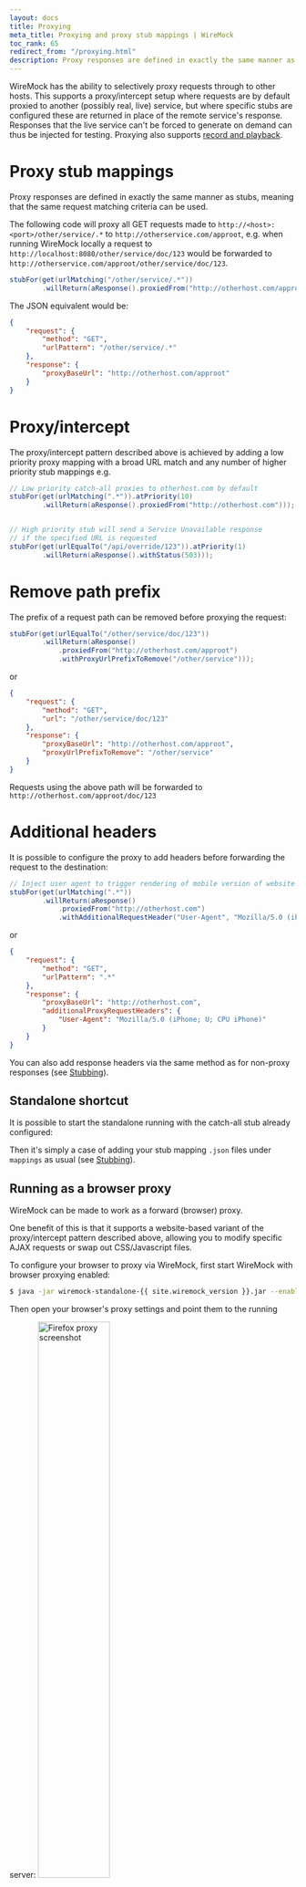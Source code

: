 ```yaml
---
layout: docs
title: Proxying
meta_title: Proxying and proxy stub mappings | WireMock
toc_rank: 65
redirect_from: "/proxying.html"
description: Proxy responses are defined in exactly the same manner as stubs, meaning that the same request matching criteria can be used.
---
```


WireMock has the ability to selectively proxy requests through to
other hosts. This supports a proxy/intercept setup where requests are by
default proxied to another (possibly real, live) service, but where
specific stubs are configured these are returned in place of the remote
service's response. Responses that the live service can't be forced to
generate on demand can thus be injected for testing. Proxying also
supports [record and playback](../record-playback/).

# Proxy stub mappings

Proxy responses are defined in exactly the same manner as stubs, meaning
that the same request matching criteria can be used.

The following code will proxy all GET requests made to
`http://<host>:<port>/other/service/.*` to
`http://otherservice.com/approot`, e.g. when running WireMock locally a
request to `http://localhost:8080/other/service/doc/123` would be
forwarded to `http://otherservice.com/approot/other/service/doc/123`.

```java
stubFor(get(urlMatching("/other/service/.*"))
        .willReturn(aResponse().proxiedFrom("http://otherhost.com/approot")));
```

The JSON equivalent would be:

```json
{
    "request": {
        "method": "GET",
        "urlPattern": "/other/service/.*"
    },
    "response": {
        "proxyBaseUrl": "http://otherhost.com/approot"
    }
}
```

# Proxy/intercept

The proxy/intercept pattern described above is achieved by adding a low
priority proxy mapping with a broad URL match and any number of higher
priority stub mappings e.g.

```java
// Low priority catch-all proxies to otherhost.com by default
stubFor(get(urlMatching(".*")).atPriority(10)
        .willReturn(aResponse().proxiedFrom("http://otherhost.com")));


// High priority stub will send a Service Unavailable response
// if the specified URL is requested
stubFor(get(urlEqualTo("/api/override/123")).atPriority(1)
        .willReturn(aResponse().withStatus(503)));
```

# Remove path prefix

The prefix of a request path can be removed before proxying the request:

```java
stubFor(get(urlEqualTo("/other/service/doc/123"))
        .willReturn(aResponse()
            .proxiedFrom("http://otherhost.com/approot")
            .withProxyUrlPrefixToRemove("/other/service")));
```

or

```json
{
    "request": {
        "method": "GET",
        "url": "/other/service/doc/123"
    },
    "response": {
        "proxyBaseUrl": "http://otherhost.com/approot",
        "proxyUrlPrefixToRemove": "/other/service"
    }
}
```

Requests using the above path will be forwarded
to `http://otherhost.com/approot/doc/123`

# Additional headers

It is possible to configure the proxy to add headers before forwarding
the request to the destination:

```java
// Inject user agent to trigger rendering of mobile version of website
stubFor(get(urlMatching(".*"))
        .willReturn(aResponse()
            .proxiedFrom("http://otherhost.com")
            .withAdditionalRequestHeader("User-Agent", "Mozilla/5.0 (iPhone; U; CPU iPhone)"));
```

or

```json
{
    "request": {
        "method": "GET",
        "urlPattern": ".*"
    },
    "response": {
        "proxyBaseUrl": "http://otherhost.com",
        "additionalProxyRequestHeaders": {
            "User-Agent": "Mozilla/5.0 (iPhone; U; CPU iPhone)"
        }
    }
}
```

You can also add response headers via the same method as for non-proxy responses (see [Stubbing](../stubbing/)).

## Standalone shortcut

It is possible to start the standalone running with the catch-all stub
already configured:

Then it's simply a case of adding your stub mapping `.json` files under `mappings` as usual (see [Stubbing](../stubbing/)).

## Running as a browser proxy

WireMock can be made to work as a forward (browser) proxy.

One benefit of this is that it supports a website-based variant of the proxy/intercept pattern described above, allowing
you to modify specific AJAX requests or swap out CSS/Javascript files.

To configure your browser to proxy via WireMock, first start WireMock with browser proxying enabled:

```bash
$ java -jar wiremock-standalone-{{ site.wiremock_version }}.jar --enable-browser-proxying --port 9999
```

Then open your browser's proxy settings and point them to the running server:
<img src="{{ '/images/firefox-proxy-screenshot.png' | absolute_url }}" alt="Firefox proxy screenshot" style="width: 50%; height: auto; margin-top: 1em;"/>

After that, you can configure stubs as described in [Running Standalone](../running-standalone#configuring-wiremock-using-the-java-client) and then browse to a website. Any resources fetched whose requests are matched by stubs you have configured will be overridden by the stub's response.

So for instance, say you're visiting
a web page that fetches a user profile via an AJAX call to `/users/12345.json` and you wanted to test how it responded to a server unavailable response. You could create a stub like this and the response from the server would be swapped for a 503 response:

```java
stubFor(get(urlEqualTo("/users/12345.json"))
  .willReturn(aResponse()
  .withStatus(503)));
```

Also, we can enable/disable pass through unmatched requests to the target indicated by the original requests by enabling/disabling proxyPassThrough flag. By default, flag is set to true. 

This flag can be enabled/disabled at startup either by passing CLI option while running jar as described in [Running Standalone](../running-standalone#command-line-options) or by passing as options in Java client as shown below.

```java
WireMockServer wireMockServer = new WireMockServer(options().proxyPassThrough(false));
```

We can also update this flag without WireMock restart either by using Admin API as described in [API section](../api/#tag/System/paths/~1__admin~1settings/post) if we are running as standalone or by updating the global settings in Java client.

Json payload to update via admin API
```json
{
  ...
  "proxyPassThrough": false
}
```

```java
WireMock.updateSettings(WireMock.getSettings().copy().proxyPassThrough(false).build());
```

### Browser proxying of HTTPS

WireMock allows forward proxying, stubbing & recording of HTTPS traffic.

This happens automatically when browser proxying is enabled.

_We strongly recommend using WireMock over HTTP to proxy HTTPS_; there are no associated security concerns, and proxying HTTPS over HTTPS is poorly supported by many clients.

Note that when clients / operating systems distinguish between HTTP & HTTPS proxies they are often referring to the scheme of the target server, not the scheme the proxy server is listening on.

#### Getting your client to trust the certificate presented by WireMock

Normally when proxying HTTPS the proxy creates a TCP tunnel between the client and the target server, so the HTTPS session is between the client and the target server.
While the proxy passes the bytes back and forward, it cannot understand them because there is end-to-end encryption between the client and the target.

WireMock needs to decrypt the traffic in order to record or replace it with stubs.
Consequently, there have to be two separate HTTPS sessions - one between WireMock and the target server, and one between the client and WireMock.
This means that when you request https://www.example.com proxied via WireMock the HTTPS certificate will be presented by WireMock, not www.example.com.
Inevitably it cannot be trusted by default - otherwise no internet traffic would be secure.

WireMock uses a root Certificate Authority private key to sign a certificate for each host that it proxies.
By default, WireMock will use a CA key store at `$HOME/.wiremock/ca-keystore.jks`.
If this key store does not exist, WireMock will generate it with a new secure private key which should be entirely private to the system on which WireMock is running.
You can provide a key store containing such a private key & certificate yourself using the `--ca-keystore`, `--ca-keystore-password` & `--ca-keystore-type` options.

> See [this script](https://github.com/tomakehurst/wiremock/blob/master/scripts/create-ca-keystore.sh)
> for an example of how to build a key & valid self-signed root certificate called
> ca-cert.crt already imported into a keystore called ca-cert.jks.

This CA certificate can be downloaded from WireMock: [http://localhost:8080/\_\_admin/certs/wiremock-ca.crt](http://localhost:8080/__admin/certs/wiremock-ca.crt).
There's a link to the certificate on the recorder UI page at [http://localhost:8080/\_\_admin/recorder](http://localhost:8080/__admin/recorder).
Trusting this certificate will trust all certificates generated by it, allowing you to browse without client warnings.

> On OS/X a certificate can be trusted by dragging ca-cert.crt onto Keychain Access,
> double clicking on the certificate and setting SSL to "always trust".

A few caveats:

-   This depends on internal sun classes; it works with OpenJDK 1.8 -> 14, but may
    stop working in future versions or on other runtimes
-   It's your responsibility to keep the private key & keystore secure - if you
    add it to your trusted certs then anyone getting hold of it could potentially
    get access to any service you use on the web.

#### Trusting targets with invalid HTTPS certificates

For convenience when acting as a _reverse_ proxy WireMock ignores HTTPS certificate problems from the target such as untrusted certificates or incorrect hostnames on the certificate.
When browser proxying, however, it is normal to proxy all traffic, often for the entire operating system.
This would present a substantial security risk, so by default WireMock will verify the target certificates when browser proxying.
You can trust specific hosts as follows:

```bash
$ java -jar wiremock-standalone-{{ site.wiremock_version }}.jar --enable-browser-proxying --trust-proxy-target localhost --trust-proxy-target dev.mycorp.com
```

or if you're not interested in security you can trust all hosts:

```bash
$ java -jar wiremock-standalone-{{ site.wiremock_version }}.jar --enable-browser-proxying --trust-all-proxy-targets
```

Additional trusted public certificates can also be added to the keystore
specified via the `--https-truststore`, and WireMock will then trust them without
needing the `--trust-proxy-target` parameter (so long as they match the
requested host).

#### Proxying HTTPS on the HTTPS endpoint

The only use case we can think of for this is if you are using WireMock to test
a generic HTTPS client, and want that HTTPS client to support proxying HTTPS over
HTTPS. It has several problems. However, if you really must, there is limited support
for doing so.

Please be aware that many clients do not work very well with this
configuration. For instance:

Postman seems not to cope with an HTTPS proxy even to proxy HTTP traffic.

Older versions of curl fail trying to do the CONNECT call because they try to do so
over HTTP/2 (newer versions only offer HTTP/1.1 for the CONNECT call). At time
of writing it works using `curl 7.64.1 (x86_64-apple-darwin19.0) libcurl/7.64.1 (SecureTransport) LibreSSL/2.8.3 zlib/1.2.11 nghttp2/1.39.2` as so:

```bash
curl --proxy-insecure -x https://localhost:8443 -k 'https://www.example.com/'
```

You can force HTTP/1.1 in curl as so:

```bash
curl --http1.1 --proxy-insecure -x https://localhost:8443 -k 'https://www.example.com/'
```

Please check your client's behaviour proxying via another https proxy such as
https://hub.docker.com/r/wernight/spdyproxy to see if it is a client problem before asking for help:

```bash
docker run --rm -it -p 44300:44300 wernight/spdyproxy
curl --proxy-insecure -x https://localhost:44300 -k 'https://www.example.com/'
```

#### Security concerns

Acting as a man in the middle for HTTPS traffic has to be done at your own risk.
Whilst best efforts have been taken to reduce your risk, you should be aware you are granting WireMock unencrypted access to all HTTPS traffic proxied via WireMock,
and that as part of its normal operation WireMock may store that traffic, in memory or on the file system, or print it to the console.
If you choose to trust the root CA certificate WireMock is using, or you choose to bypass HTTPS verification for some or all target servers,
you should understand the risk involved.

## Proxying via another proxy server

If you're inside a network that only permits HTTP traffic out to the
internet via an opaque proxy you might wish to set up proxy mappings
that route via this server. This can be configured programmatically by
passing a configuration object to the constructor of `WireMockServer` or
the JUnit rules like this:

```java
WireMockServer wireMockServer = new WireMockServer(options()
  .proxyVia("proxy.mycorp.com", 8080)
);
```

## Proxying to a target server that requires client certificate authentication

WireMock's proxy client will send a client certificate if the target
service requires it and a trust store containing the certificate is
configured:

```java
@Rule
public WireMockRule wireMockRule = new WireMockRule(wireMockConfig()
    .trustStorePath("/path/to/truststore.jks")
    .trustStorePassword("mostsecret")); // Defaults to "password" if omitted
```

See [Running as a Standalone Process](../running-standalone/) for command line equivalent.
